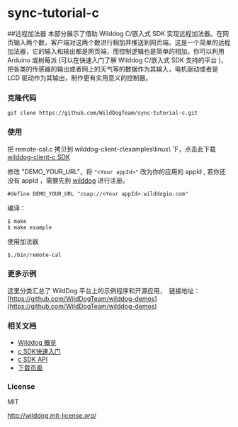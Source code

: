 # sync-tutorial-c 
##远程加法器
本部分展示了借助 Wilddog C/嵌入式 SDK 实现远程加法器。在网页输入两个数，客户端对这两个数进行相加并推送到网页端。这是一个简单的远程加法器，它的输入和输出都是网页端，而控制逻辑也是简单的相加。你可以利用 Arduino 或树莓派 (可以在快速入门了解 Wilddog C/嵌入式 SDK 支持的平台 )，把各类的传感器的输出或者网上的天气等的数据作为其输入，电机驱动或者是 LCD 驱动作为其输出，制作更有实用意义的控制器。

### 克隆代码

    git clone https://github.com/WildDogTeam/sync-tutorial-c.git

### 使用
把 remote-cal.c 拷贝到 wilddog-client-c\examples\linux\ 下，点击此下载 [wilddog-client-c SDK](https://github.com/WildDogTeam/wilddog-client-c.git)

修改 "DEMO_YOUR_URL"，将 `"<Your appId>"` 改为你的应用的 appId , 若你还没有 appId ，需要先到 [wilddog](www.wilddog.com) 进行注册。

	#define DEMO_YOUR_URL "coap://<Your appId>.wilddogio.com"

编译：

	$ make
    $ make example

使用加法器

    $./bin/remote-cal

### 更多示例

这里分类汇总了 WildDog 平台上的示例程序和开源应用，　链接地址：[https://github.com/WildDogTeam/wilddog-demos](https://github.com/WildDogTeam/wilddog-demos)

### 相关文档

* [Wilddog 概览](https://docs.wilddog.com/overview/index.html)
* [c SDK快速入门](https://docs.wilddog.com/quickstart/sync/c.html)
* [c SDK API](https://docs.wilddog.com/api/sync/c/reference.html)
* [下载页面](https://www.wilddog.com/download/)

### License
MIT

http://wilddog.mit-license.org/

